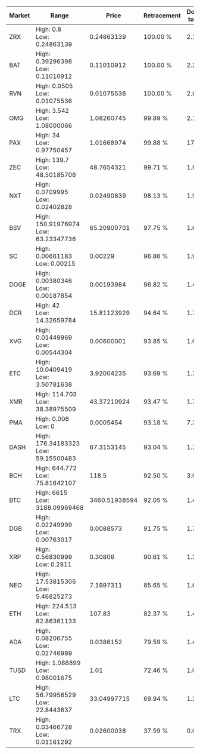 | Market | Range | Price| Retracement | Doubles to 50% |
| --- | --- | --- | --- | --- |
| ZRX | High: 0.8<br />Low: 0.24863139 | 0.24863139 | 100.00 % | 2.11 |
| BAT | High: 0.39296398<br />Low: 0.11010912 | 0.11010912 | 100.00 % | 2.28 |
| RVN | High: 0.0505<br />Low: 0.01075536 | 0.01075536 | 100.00 % | 2.85 |
| OMG | High: 3.542<br />Low: 1.08000066 | 1.08260745 | 99.89 % | 2.13 |
| PAX | High: 34<br />Low: 0.97750457 | 1.01668974 | 99.88 % | 17.20 |
| ZEC | High: 139.7<br />Low: 48.50185706 | 48.7654321 | 99.71 % | 1.93 |
| NXT | High: 0.0709995<br />Low: 0.02402828 | 0.02490839 | 98.13 % | 1.91 |
| BSV | High: 150.91976974<br />Low: 63.23347736 | 65.20900701 | 97.75 % | 1.64 |
| SC | High: 0.00661183<br />Low: 0.00215 | 0.00229 | 96.86 % | 1.91 |
| DOGE | High: 0.00380346<br />Low: 0.00187854 | 0.00193984 | 96.82 % | 1.46 |
| DCR | High: 42<br />Low: 14.32659784 | 15.81123929 | 94.64 % | 1.78 |
| XVG | High: 0.01449969<br />Low: 0.00544304 | 0.00600001 | 93.85 % | 1.66 |
| ETC | High: 10.0409419<br />Low: 3.50781638 | 3.92004235 | 93.69 % | 1.73 |
| XMR | High: 114.703<br />Low: 38.38975509 | 43.37210924 | 93.47 % | 1.76 |
| PMA | High: 0.008<br />Low: 0 | 0.0005454 | 93.18 % | 7.33 |
| DASH | High: 176.34183323<br />Low: 59.15500483 | 67.3153145 | 93.04 % | 1.75 |
| BCH | High: 644.772<br />Low: 75.81642107 | 118.5 | 92.50 % | 3.04 |
| BTC | High: 6615<br />Low: 3188.09969468 | 3460.51938594 | 92.05 % | 1.42 |
| DGB | High: 0.02249999<br />Low: 0.00763017 | 0.0088573 | 91.75 % | 1.70 |
| XRP | High: 0.56830999<br />Low: 0.2811 | 0.30806 | 90.61 % | 1.38 |
| NEO | High: 17.53815306<br />Low: 5.46825273 | 7.1997311 | 85.65 % | 1.60 |
| ETH | High: 224.513<br />Low: 82.86361133 | 107.83 | 82.37 % | 1.43 |
| ADA | High: 0.08206755<br />Low: 0.02746989 | 0.0386152 | 79.59 % | 1.42 |
| TUSD | High: 1.088899<br />Low: 0.98001675 | 1.01 | 72.46 % | 1.02 |
| LTC | High: 56.79956529<br />Low: 22.8443637 | 33.04997715 | 69.94 % | 1.20 |
| TRX | High: 0.03466728<br />Low: 0.01161292 | 0.02600038 | 37.59 % | 0.00 |
